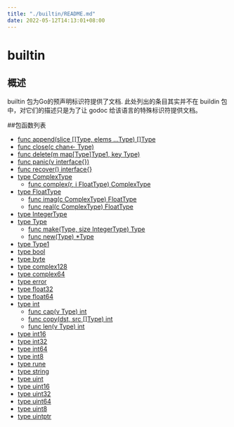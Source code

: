 ```yaml
---
title: "./builtin/README.md"
date: 2022-05-12T14:13:01+08:00
---
```

# builtin

## 概述
builtin 包为Go的预声明标识符提供了文档. 此处列出的条目其实并不在 buildin 包中，对它们的描述只是为了让 godoc 给该语言的特殊标识符提供文档。

##包函数列表
- [func append(slice []Type, elems ...Type) []Type](append.md)
- [func close(c chan<- Type)](close.md)
- [func delete(m map[Type]Type1, key Type)](delete.md)
- [func panic(v interface{})](panic.md)
- [func recover() interface{}](recover.md)
- [type ComplexType](ComplexType.md)
	- [func complex(r, i FloatType) ComplexType](complex.md)
- [type FloatType](FloatType.md)
	- [func imag(c ComplexType) FloatType](imag.md)
	- [func real(c ComplexType) FloatType](real.md)
- [type IntegerType](IntegerType.md)
- [type Type](Type.md)
	- [func make(Type, size IntegerType) Type](make.md)
	- [func new(Type) *Type](new.md)
- [type Type1](Type1.md)
- [type bool](bool.md)
- [type byte](byte.md)
- [type complex128](complex128.md)
- [type complex64](complex64.md)
- [type error](error.md)
- [type float32](float32.md)
- [type float64](float64.md)
- [type int](int.md)
	- [func cap(v Type) int](cap.md)
	- [func copy(dst, src []Type) int](copy.md)
	- [func len(v Type) int](len.md)
- [type int16](int16.md)
- [type int32](int32.md)
- [type int64](int64.md)
- [type int8](int8.md)
- [type rune](rune.md)
- [type string](string.md)
- [type uint](uint.md)
- [type uint16](uint16.md)
- [type uint32](uint32.md)
- [type uint64](uint64.md)
- [type uint8](uint8.md)
- [type uintptr](uintptr.md)
